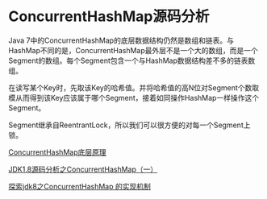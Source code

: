 # ConcurrentHashMap源码分析

Java 7中的ConcurrentHashMap的底层数据结构仍然是数组和链表。与HashMap不同的是，ConcurrentHashMap最外层不是一个大的数组，而是一个Segment的数组。每个Segment包含一个与HashMap数据结构差不多的链表数组。

在读写某个Key时，先取该Key的哈希值。并将哈希值的高N位对Segment个数取模从而得到该Key应该属于哪个Segment，接着如同操作HashMap一样操作这个Segment。

Segment继承自ReentrantLock，所以我们可以很方便的对每一个Segment上锁。

[ConcurrentHashMap底层原理](https://juejin.im/post/5aba1030f265da23961269c6#heading-8)

[JDK1.8源码分析之ConcurrentHashMap（一）](https://www.cnblogs.com/leesf456/p/5453341.html)

[探索jdk8之ConcurrentHashMap 的实现机制](http://www.cnblogs.com/huaizuo/archive/2016/04/20/5413069.html)